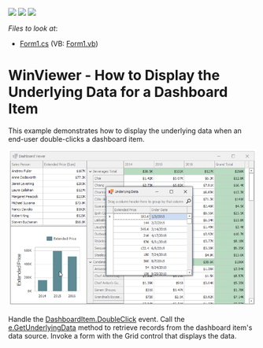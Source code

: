 <!-- default badges list -->
![](https://img.shields.io/endpoint?url=https://codecentral.devexpress.com/api/v1/VersionRange/128581468/19.1.3%2B)
[![](https://img.shields.io/badge/Open_in_DevExpress_Support_Center-FF7200?style=flat-square&logo=DevExpress&logoColor=white)](https://supportcenter.devexpress.com/ticket/details/T129135)
[![](https://img.shields.io/badge/📖_How_to_use_DevExpress_Examples-e9f6fc?style=flat-square)](https://docs.devexpress.com/GeneralInformation/403183)
<!-- default badges end -->
<!-- default file list -->
*Files to look at*:

* [Form1.cs](./CS/Dashboard_UnderlyingDataWin/Form1.cs) (VB: [Form1.vb](./VB/Dashboard_UnderlyingDataWin/Form1.vb))
<!-- default file list end -->
# WinViewer - How to Display the Underlying Data for a Dashboard Item


This example demonstrates how to display the underlying data when an end-user double-clicks a dashboard item.

![screenshot](/images/screenshot.png)


Handle the [DashboardItem.DoubleClick](https://docs.devexpress.com/Dashboard/DevExpress.DashboardWin.DashboardViewer.DashboardItemDoubleClick) event. Call the [e.GetUnderlyingData](https://docs.devexpress.com/Dashboard/DevExpress.DashboardWin.DashboardItemMouseHitTestEventArgs.GetUnderlyingData) method to retrieve records from the dashboard item's data source. Invoke a form with the Grid control that displays the data.
